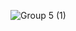 ![Group 5 (1)](https://github.com/ItamiWorld/ItamiWorld/assets/131968992/220b7b7c-429d-43f0-91a3-0460d9a948f4)

